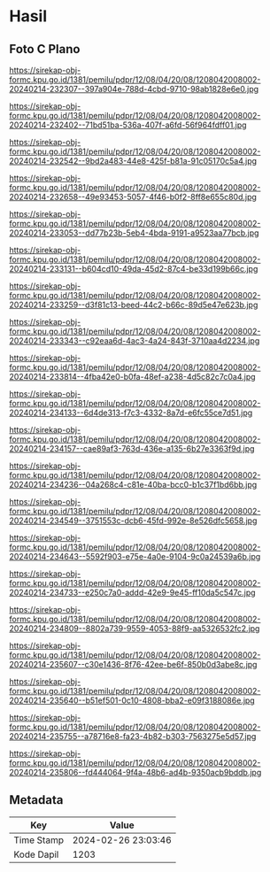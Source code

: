 # Hasil

## Foto C Plano

https://sirekap-obj-formc.kpu.go.id/1381/pemilu/pdpr/12/08/04/20/08/1208042008002-20240214-232307--397a904e-788d-4cbd-9710-98ab1828e6e0.jpg

https://sirekap-obj-formc.kpu.go.id/1381/pemilu/pdpr/12/08/04/20/08/1208042008002-20240214-232402--71bd51ba-536a-407f-a6fd-56f964fdff01.jpg

https://sirekap-obj-formc.kpu.go.id/1381/pemilu/pdpr/12/08/04/20/08/1208042008002-20240214-232542--9bd2a483-44e8-425f-b81a-91c05170c5a4.jpg

https://sirekap-obj-formc.kpu.go.id/1381/pemilu/pdpr/12/08/04/20/08/1208042008002-20240214-232658--49e93453-5057-4f46-b0f2-8ff8e655c80d.jpg

https://sirekap-obj-formc.kpu.go.id/1381/pemilu/pdpr/12/08/04/20/08/1208042008002-20240214-233053--dd77b23b-5eb4-4bda-9191-a9523aa77bcb.jpg

https://sirekap-obj-formc.kpu.go.id/1381/pemilu/pdpr/12/08/04/20/08/1208042008002-20240214-233131--b604cd10-49da-45d2-87c4-be33d199b66c.jpg

https://sirekap-obj-formc.kpu.go.id/1381/pemilu/pdpr/12/08/04/20/08/1208042008002-20240214-233259--d3f81c13-beed-44c2-b66c-89d5e47e623b.jpg

https://sirekap-obj-formc.kpu.go.id/1381/pemilu/pdpr/12/08/04/20/08/1208042008002-20240214-233343--c92eaa6d-4ac3-4a24-843f-3710aa4d2234.jpg

https://sirekap-obj-formc.kpu.go.id/1381/pemilu/pdpr/12/08/04/20/08/1208042008002-20240214-233814--4fba42e0-b0fa-48ef-a238-4d5c82c7c0a4.jpg

https://sirekap-obj-formc.kpu.go.id/1381/pemilu/pdpr/12/08/04/20/08/1208042008002-20240214-234133--6d4de313-f7c3-4332-8a7d-e6fc55ce7d51.jpg

https://sirekap-obj-formc.kpu.go.id/1381/pemilu/pdpr/12/08/04/20/08/1208042008002-20240214-234157--cae89af3-763d-436e-a135-6b27e3363f9d.jpg

https://sirekap-obj-formc.kpu.go.id/1381/pemilu/pdpr/12/08/04/20/08/1208042008002-20240214-234236--04a268c4-c81e-40ba-bcc0-b1c37f1bd6bb.jpg

https://sirekap-obj-formc.kpu.go.id/1381/pemilu/pdpr/12/08/04/20/08/1208042008002-20240214-234549--3751553c-dcb6-45fd-992e-8e526dfc5658.jpg

https://sirekap-obj-formc.kpu.go.id/1381/pemilu/pdpr/12/08/04/20/08/1208042008002-20240214-234643--5592f903-e75e-4a0e-9104-9c0a24539a6b.jpg

https://sirekap-obj-formc.kpu.go.id/1381/pemilu/pdpr/12/08/04/20/08/1208042008002-20240214-234733--e250c7a0-addd-42e9-9e45-ff10da5c547c.jpg

https://sirekap-obj-formc.kpu.go.id/1381/pemilu/pdpr/12/08/04/20/08/1208042008002-20240214-234809--8802a739-9559-4053-88f9-aa5326532fc2.jpg

https://sirekap-obj-formc.kpu.go.id/1381/pemilu/pdpr/12/08/04/20/08/1208042008002-20240214-235607--c30e1436-8f76-42ee-be6f-850b0d3abe8c.jpg

https://sirekap-obj-formc.kpu.go.id/1381/pemilu/pdpr/12/08/04/20/08/1208042008002-20240214-235640--b51ef501-0c10-4808-bba2-e09f3188086e.jpg

https://sirekap-obj-formc.kpu.go.id/1381/pemilu/pdpr/12/08/04/20/08/1208042008002-20240214-235755--a78716e8-fa23-4b82-b303-7563275e5d57.jpg

https://sirekap-obj-formc.kpu.go.id/1381/pemilu/pdpr/12/08/04/20/08/1208042008002-20240214-235806--fd444064-9f4a-48b6-ad4b-9350acb9bddb.jpg


## Metadata

| Key        | Value               |
| ---------- | ------------------- |
| Time Stamp | 2024-02-26 23:03:46 |
| Kode Dapil | 1203                |



